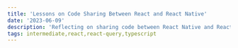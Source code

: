 ```yaml
---
title: 'Lessons on Code Sharing Between React and React Native'
date: '2023-06-09'
description: 'Reflecting on sharing code between React Native and React web applications'
tags: intermediate,react,react-query,typescript
---
```

